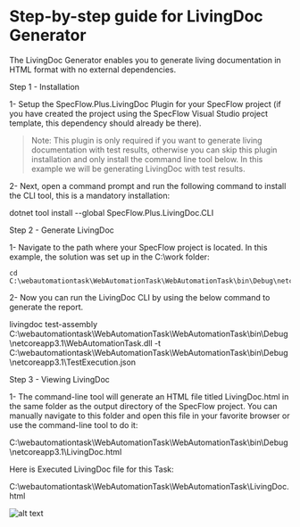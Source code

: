 # Step-by-step guide for LivingDoc Generator

The LivingDoc Generator enables you to generate living documentation in HTML format with no external dependencies.

Step 1 - Installation

1- Setup the SpecFlow.Plus.LivingDoc Plugin for your SpecFlow project (if you have created the project using the SpecFlow Visual Studio project template, this dependency should already be there).

> Note: This plugin is only required if you want to generate living documentation with test results, otherwise you can skip this plugin installation and only install the command line tool below. In this example we will be generating LivingDoc with test results.

2- Next, open a command prompt and run the following command to install the CLI tool, this is a mandatory installation:

  dotnet tool install --global SpecFlow.Plus.LivingDoc.CLI
  
  
  Step 2 - Generate LivingDoc
  
  
  1- Navigate to the path where your SpecFlow project is located. In this example, the solution was set up in the C:\work folder:
  
    cd C:\webautomationtask\WebAutomationTask\WebAutomationTask\bin\Debug\netcoreapp3.1
    
    
 2- Now you can run the LivingDoc CLI by using the below command to generate the report.
 
 livingdoc test-assembly C:\webautomationtask\WebAutomationTask\WebAutomationTask\bin\Debug\netcoreapp3.1\WebAutomationTask.dll -t C:\webautomationtask\WebAutomationTask\WebAutomationTask\bin\Debug\netcoreapp3.1\TestExecution.json
 
 
 Step 3 - Viewing LivingDoc
 
 1- The command-line tool will generate an HTML file titled LivingDoc.html in the same folder as the output directory of the SpecFlow project. You can manually navigate to this folder and open this file in your favorite browser or use the command-line tool to do it:
 
 C:\webautomationtask\WebAutomationTask\WebAutomationTask\bin\Debug\netcoreapp3.1\LivingDoc.html
 
 
 Here is Executed LivingDoc file for this Task:

 C:\webautomationtask\WebAutomationTask\WebAutomationTask\LivingDoc.html

![alt text](C:\webautomationtask\WebAutomationTask\WebAutomationTask\Execution.PNG)

 
  
  

